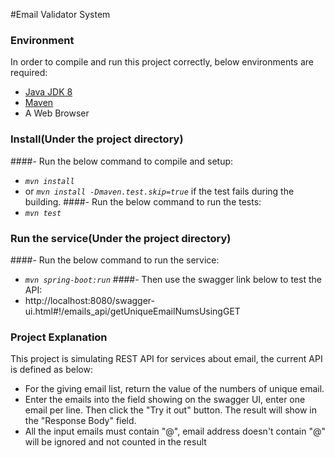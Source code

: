 #Email Validator System

### Environment
In order to compile and run this project correctly, below environments are required:

* [Java JDK 8](https://www.oracle.com/java/technologies/javase/javase-jdk8-downloads.html)
* [Maven](https://maven.apache.org/install.html)
* A Web Browser

 ### Install(Under the project directory)
 ####- Run the below command to compile and setup:
 * _`mvn install`_
  * or _`mvn install -Dmaven.test.skip=true`_ if the test fails during the building.
 ####- Run the below command to run the tests:
 * _`mvn test`_
 
 ### Run the service(Under the project directory)
 ####- Run the below command to run the service:
 * _`mvn spring-boot:run`_
 ####- Then use the swagger link below to test the API:
 * http://localhost:8080/swagger-ui.html#!/emails_api/getUniqueEmailNumsUsingGET

 
 ### Project Explanation
 This project is simulating REST API for services about email, the current API is defined as below:
  * For the giving email list, return the value of the numbers of unique email.
  * Enter the emails into the field showing on the swagger UI, enter one email per line. Then click the "Try it out" button. The result will show in the "Response Body" field.
  * All the input emails must contain "@", email address doesn't contain "@" will be ignored and not counted in the result 


